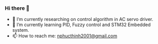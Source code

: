 ### Hi there 👋

- 🔭 I’m currently researching on control algorithm in AC servo driver.
- 🌱 I’m currently learning PID, Fuzzy control and STM32 Embedded system.
- 📫 How to reach me: nphucthinh2001@gmail.com

